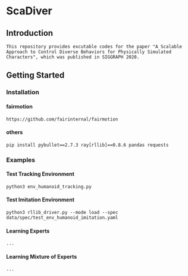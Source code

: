 # ScaDiver

## Introduction
```
This repository provides excutable codes for the paper "A Scalable Approach to Control Diverse Behaviors for Physically Simulated Characters", which was published in SIGGRAPH 2020.
```

## Getting Started

### Installation

#### fairmotion
```
https://github.com/fairinternal/fairmotion
```

#### others
```
pip install pybullet==2.7.3 ray[rllib]==0.8.6 pandas requests
```

### Examples

#### Test Tracking Environment
```
python3 env_humanoid_tracking.py
```

#### Test Imitation Environment
```
python3 rllib_driver.py --mode load --spec data/spec/test_env_humanoid_imitation.yaml
```

#### Learning Experts
```
...
```

#### Learning Mixture of Experts
```
...
```
